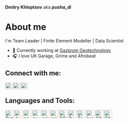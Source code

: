 **Dmitry Khloptsov** aka ***pusha_di***

# About me
I'm Team Leader | Finite Element Modeller | Data Scientist

- 💼 Currently working at [Gazprom Geotechnology](http://geotech.gazprom.ru)
- 🎧 I love UK Garage, Grime and Afrobeat

## Connect with me:
[<img align="left" alt="pusha_di | Telegram" width="22px" src="https://cdn.jsdelivr.net/npm/simple-icons@9.11.0/icons/telegram.svg" />][telegram]
[<img align="left" alt="pusha_di | LinkedIn" width="22px" src="https://cdn.jsdelivr.net/npm/simple-icons@v3/icons/linkedin.svg" />][linkedin]
[<img align="left" alt="pusha_di | Instagram" width="22px" src="https://cdn.jsdelivr.net/npm/simple-icons@v3/icons/instagram.svg" />][instagram]

<br />

## Languages and Tools:
<img align="left" alt="Python" width="26px" src="https://cdn.jsdelivr.net/npm/simple-icons@9.11.0/icons/python.svg" />
<img align="left" alt="Jupyter" width="26px" src="https://cdn.jsdelivr.net/npm/simple-icons@9.11.0/icons/jupyter.svg" />
<img align="left" alt="pandas" width="26px" src="https://cdn.jsdelivr.net/npm/simple-icons@9.11.0/icons/pandas.svg" />
<img align="left" alt="numpy" width="26px" src="https://cdn.jsdelivr.net/npm/simple-icons@9.11.0/icons/numpy.svg" />
<img align="left" alt="scipy" width="26px" src="https://cdn.jsdelivr.net/npm/simple-icons@9.11.0/icons/scipy.svg" />
<img align="left" alt="scikit_learn" width="26px" src="https://cdn.jsdelivr.net/npm/simple-icons@9.11.0/icons/scikitlearn.svg" />
<img align="left" alt="SQL" width="26px" src="https://cdn.jsdelivr.net/npm/simple-icons@9.11.0/icons/postgresql.svg" />
<img align="left" alt="PyTorch" width="26px" src="https://cdn.jsdelivr.net/npm/simple-icons@9.11.0/icons/pytorch.svg" />
<img align="left" alt="TensorFlow" width="26px" src="https://cdn.jsdelivr.net/npm/simple-icons@9.11.0/icons/tensorflow.svg" />
<img align="left" alt="keras" width="26px" src="https://cdn.jsdelivr.net/npm/simple-icons@9.11.0/icons/keras.svg" />
<img align="left" alt="Git" width="26px" src="https://cdn.jsdelivr.net/npm/simple-icons@9.11.0/icons/git.svg" />
<img align="left" alt="GitHub" width="26px" src="https://cdn.jsdelivr.net/npm/simple-icons@9.11.0/icons/github.svg" />


<br />
<br />




[telegram]: https://www.t.me/pusha_d
[linkedin]: https://www.linkedin.com/in/dmitrykhloptsov/
[instagram]: https://www.instagram.com/pusha_di/
